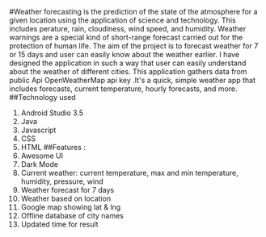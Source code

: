 #Weather forecasting is the prediction of the state of the atmosphere for a given location using the application of science and technology. This includes perature, rain, cloudiness, wind speed, and humidity. Weather warnings are a special kind of short-range forecast carried out for the protection of human life. The aim of the project is to forecast weather for 7 or 15 days and user can easily know about the weather earlier. I have designed the application in such a way that user can easily understand about the weather of different cities. This application gathers data from public Api OpenWeatherMap api key .It's a quick, simple weather app that includes forecasts, current temperature, hourly forecasts, and more.
##Technology used 
   1. Android Studio 3.5 
   2. Java 
   3. Javascript 
   4. CSS 
   5. HTML 
##Features :
   1. Awesome UI
   2. Dark Mode 
   3. Current weather: current temperature, max and min temperature, humidity, pressure, wind 
   4. Weather forecast for 7 days 
   5. Weather based on location 
   6. Google map showing lat & lng 
   7. Offline database of city names 
   8. Updated time for result
 

 

